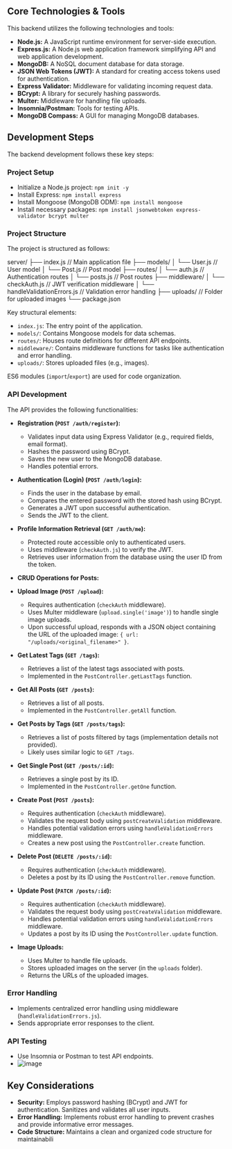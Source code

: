 ## Core Technologies & Tools

This backend utilizes the following technologies and tools:

*   **Node.js:** A JavaScript runtime environment for server-side execution.
*   **Express.js:** A Node.js web application framework simplifying API and web application development.
*   **MongoDB:** A NoSQL document database for data storage.
*   **JSON Web Tokens (JWT):** A standard for creating access tokens used for authentication.
*   **Express Validator:** Middleware for validating incoming request data.
*   **BCrypt:** A library for securely hashing passwords.
*   **Multer:** Middleware for handling file uploads.
*   **Insomnia/Postman:** Tools for testing APIs.
*   **MongoDB Compass:** A GUI for managing MongoDB databases.

## Development Steps

The backend development follows these key steps:

### Project Setup

*   Initialize a Node.js project: `npm init -y`
*   Install Express: `npm install express`
*   Install Mongoose (MongoDB ODM): `npm install mongoose`
*   Install necessary packages: `npm install jsonwebtoken express-validator bcrypt multer`

### Project Structure

The project is structured as follows:

server/
├── index.js             // Main application file
├── models/
│   └── User.js          // User model
│   └── Post.js          // Post model
├── routes/
│   └── auth.js          // Authentication routes
│   └── posts.js         // Post routes
├── middleware/
│   └── checkAuth.js     // JWT verification middleware
│   └── handleValidationErrors.js // Validation error handling
├── uploads/             // Folder for uploaded images
└── package.json

Key structural elements:

*   `index.js`: The entry point of the application.
*   `models/`: Contains Mongoose models for data schemas.
*   `routes/`: Houses route definitions for different API endpoints.
*   `middleware/`: Contains middleware functions for tasks like authentication and error handling.
*   `uploads/`: Stores uploaded files (e.g., images).

ES6 modules (`import`/`export`) are used for code organization.

### API Development

The API provides the following functionalities:

*   **Registration (`POST /auth/register`):**
    *   Validates input data using Express Validator (e.g., required fields, email format).
    *   Hashes the password using BCrypt.
    *   Saves the new user to the MongoDB database.
    *   Handles potential errors.

*   **Authentication (Login) (`POST /auth/login`):**
    *   Finds the user in the database by email.
    *   Compares the entered password with the stored hash using BCrypt.
    *   Generates a JWT upon successful authentication.
    *   Sends the JWT to the client.

*   **Profile Information Retrieval (`GET /auth/me`):**
    *   Protected route accessible only to authenticated users.
    *   Uses middleware (`checkAuth.js`) to verify the JWT.
    *   Retrieves user information from the database using the user ID from the token.

*   **CRUD Operations for Posts:**

* **Upload Image (`POST /upload`):**
    * Requires authentication (`checkAuth` middleware).
    * Uses Multer middleware (`upload.single('image')`) to handle single image uploads.
    * Upon successful upload, responds with a JSON object containing the URL of the uploaded image: `{ url: "/uploads/<original_filename>" }`.

* **Get Latest Tags (`GET /tags`):**
    * Retrieves a list of the latest tags associated with posts.
    * Implemented in the `PostController.getLastTags` function.

* **Get All Posts (`GET /posts`):**
    * Retrieves a list of all posts.
    * Implemented in the `PostController.getAll` function.

* **Get Posts by Tags (`GET /posts/tags`):**
    * Retrieves a list of posts filtered by tags (implementation details not provided).
    * Likely uses similar logic to `GET /tags`.

* **Get Single Post (`GET /posts/:id`):**
    * Retrieves a single post by its ID.
    * Implemented in the `PostController.getOne` function.

* **Create Post (`POST /posts`):**
    * Requires authentication (`checkAuth` middleware).
    * Validates the request body using `postCreateValidation` middleware.
    * Handles potential validation errors using `handleValidationErrors` middleware.
    * Creates a new post using the `PostController.create` function.

* **Delete Post (`DELETE /posts/:id`):**
    * Requires authentication (`checkAuth` middleware).
    * Deletes a post by its ID using the `PostController.remove` function.

* **Update Post (`PATCH /posts/:id`):**
    * Requires authentication (`checkAuth` middleware).
    * Validates the request body using `postCreateValidation` middleware.
    * Handles potential validation errors using `handleValidationErrors` middleware.
    * Updates a post by its ID using the `PostController.update` function.


*   **Image Uploads:**
    *   Uses Multer to handle file uploads.
    *   Stores uploaded images on the server (in the `uploads` folder).
    *   Returns the URLs of the uploaded images.

### Error Handling

*   Implements centralized error handling using middleware (`handleValidationErrors.js`).
*   Sends appropriate error responses to the client.

### API Testing

*   Use Insomnia or Postman to test API endpoints.
*   ![image](https://github.com/user-attachments/assets/c624a301-a850-440e-afea-727172528f37)


## Key Considerations

*   **Security:** Employs password hashing (BCrypt) and JWT for authentication. Sanitizes and validates all user inputs.
*   **Error Handling:** Implements robust error handling to prevent crashes and provide informative error messages.
*   **Code Structure:** Maintains a clean and organized code structure for maintainabili
